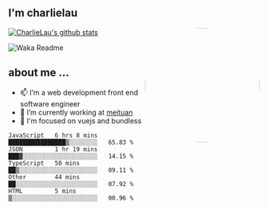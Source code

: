 
<h2>I'm charlielau</h2>
<img align='right' style="border-radius:50%" src="https://avatars1.githubusercontent.com/u/44078251?s=460&u=6b4f1c257663e44063b0b6a21c9c94f45bcfdcc7&v=4" width="230">

[![CharlieLau's github stats](https://github-readme-stats.vercel.app/api?username=charlielau)](https://github.com/charlielau/github-readme-stats)


![Waka Readme](https://github.com/CharlieLau/charlielau/workflows/Waka%20Readme/badge.svg)

## about me ...
- 📫 I’m a web development front end software engineer
- 🔭 I’m currently working at  <a href="https://www.meituan.com">meituan</a>
- 🔭 I'm focused on vuejs and bundless

<!-- <p align="center">
  <a href="https://github.com/charlielau" class="rich-diff-level-one">
    <img src="https://github-readme-stats.vercel.app/api?username=charlielau&title_color=333&text_color=777" alt="CharlieLau" >
  </a>
</p> -->

<!--START_SECTION:waka-->
```text
JavaScript   6 hrs 8 mins    ████████████████▒░░░░░░░░   65.83 % 
JSON         1 hr 19 mins    ███▓░░░░░░░░░░░░░░░░░░░░░   14.15 % 
TypeScript   50 mins         ██▒░░░░░░░░░░░░░░░░░░░░░░   09.11 % 
Other        44 mins         ██░░░░░░░░░░░░░░░░░░░░░░░   07.92 % 
HTML         5 mins          ▒░░░░░░░░░░░░░░░░░░░░░░░░   00.96 % 
```
<!--END_SECTION:waka-->
